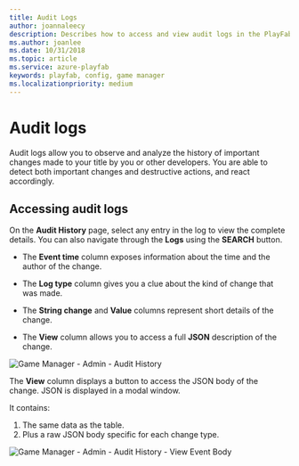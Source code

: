 ```yaml
---
title: Audit Logs
author: joannaleecy
description: Describes how to access and view audit logs in the PlayFab Game Manager.
ms.author: joanlee
ms.date: 10/31/2018
ms.topic: article
ms.service: azure-playfab
keywords: playfab, config, game manager
ms.localizationpriority: medium
---
```


# Audit logs

Audit logs allow you to observe and analyze the history of important changes made to your title by you or other developers. You are able to detect both important changes and destructive actions, and react accordingly.

## Accessing audit logs

On the **Audit History** page, select any entry in the log to view the complete details. You can also navigate through the **Logs** using the **SEARCH** button.

- The **Event time** column exposes information about the time and the author of the change.

- The **Log type** column gives you a clue about the kind of change that was made.

- The **String change** and **Value** columns represent short details of the change.

- The **View** column allows you to access a full **JSON** description of the change.

![Game Manager - Admin - Audit History](media/tutorials/game-manager-admin-audit-history.png)  

The **View** column displays a button to access the JSON body of the change. JSON is displayed in a modal window.

It contains:

1. The same data as the table.
2. Plus a raw JSON body specific for each change type.

![Game Manager - Admin - Audit History - View Event Body](media/tutorials/game-manager-admin-audit-history-view-event-body.png)
